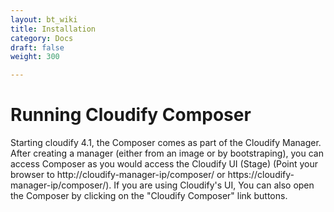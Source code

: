 ```yaml
---
layout: bt_wiki
title: Installation
category: Docs
draft: false
weight: 300

---
```



# Running Cloudify Composer

Starting cloudify 4.1, the Composer comes as part of the Cloudify Manager. After creating a manager (either from an image or by bootstraping), you can access Composer as you would access the Cloudify UI (Stage) (Point your browser to http://cloudify-manager-ip/composer/ or https://cloudify-manager-ip/composer/). 
If you are using Cloudify's UI, You can also open the Composer by clicking on the "Cloudify Composer" link buttons.

